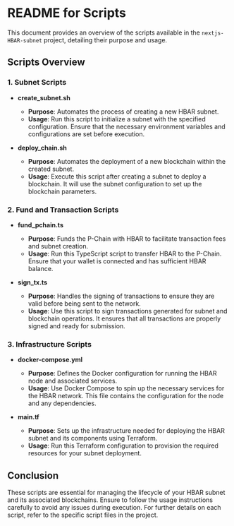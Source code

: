 # README for Scripts

This document provides an overview of the scripts available in the `nextjs-HBAR-subnet` project, detailing their purpose and usage.

## Scripts Overview

### 1. Subnet Scripts

- **create_subnet.sh**
  - **Purpose**: Automates the process of creating a new HBAR subnet.
  - **Usage**: Run this script to initialize a subnet with the specified configuration. Ensure that the necessary environment variables and configurations are set before execution.

- **deploy_chain.sh**
  - **Purpose**: Automates the deployment of a new blockchain within the created subnet.
  - **Usage**: Execute this script after creating a subnet to deploy a blockchain. It will use the subnet configuration to set up the blockchain parameters.

### 2. Fund and Transaction Scripts

- **fund_pchain.ts**
  - **Purpose**: Funds the P-Chain with HBAR to facilitate transaction fees and subnet creation.
  - **Usage**: Run this TypeScript script to transfer HBAR to the P-Chain. Ensure that your wallet is connected and has sufficient HBAR balance.

- **sign_tx.ts**
  - **Purpose**: Handles the signing of transactions to ensure they are valid before being sent to the network.
  - **Usage**: Use this script to sign transactions generated for subnet and blockchain operations. It ensures that all transactions are properly signed and ready for submission.

### 3. Infrastructure Scripts

- **docker-compose.yml**
  - **Purpose**: Defines the Docker configuration for running the HBAR node and associated services.
  - **Usage**: Use Docker Compose to spin up the necessary services for the HBAR network. This file contains the configuration for the node and any dependencies.

- **main.tf**
  - **Purpose**: Sets up the infrastructure needed for deploying the HBAR subnet and its components using Terraform.
  - **Usage**: Run this Terraform configuration to provision the required resources for your subnet deployment.

## Conclusion

These scripts are essential for managing the lifecycle of your HBAR subnet and its associated blockchains. Ensure to follow the usage instructions carefully to avoid any issues during execution. For further details on each script, refer to the specific script files in the project.